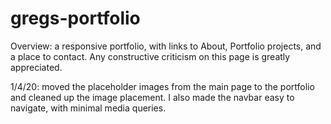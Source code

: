 # gregs-portfolio

Overview: a responsive portfolio, with links to About, Portfolio projects, and a place to contact. Any constructive criticism on this page is greatly appreciated.

1/4/20: moved the placeholder images from the main page to the portfolio and cleaned up the image placement. I also made the navbar easy to navigate, with minimal media queries.
